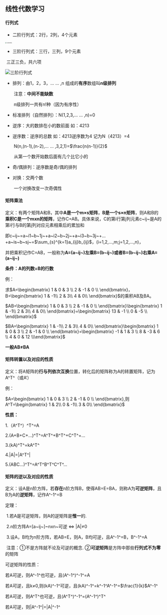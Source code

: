 ## 线性代数学习

####  行列式

- 二阶行列式：2行，2列，4个元素

<img src="C:\Users\神樱树屑狐狸\Desktop\8005a4fc8f2c4192bf7a821bec51eaa.jpg" alt="二阶行列式" style="zoom: 25%;" />

- 三阶行列式：三行，三列，9个元素

​			三正三负，共六项

![三阶行列式](C:\Users\神樱树屑狐狸\Desktop\b77152eac48751efc534a68dbb47166.jpg)

- 排列：由1，2，3，… … ,n 组成的**有序**数组叫**n级排列**

  ​	注意：**中间不能缺数**

  ​	n级排列一共有n!种（因为有序性）

- 标准排列（自然排列）：N(1,2,3,… … ,n)=0

- 逆序：大的数排在小的数前面  如：4213

- 逆序数：逆序的总数	如：4213逆序数为4	记为N（4213）=4

  ​		N(n,(n-1),(n-2),… … ,3,2,1)=$\frac{n(n-1)}{2}$

  ​		从第一个数开始数后面有几个比它小的

- 奇/偶排列：逆序数是奇/偶的排列

- 对换：交两个数

  ​	一个对换改变一次奇偶性

#### 矩阵乘法

定义：有两个矩阵A和B，其中**A是一个m×s矩阵**，**B是一个s×n矩阵**，则A和B的**乘积C是一个mxn的矩阵**，记作C=AB。具体来说，C的第i行第j列元素c~ij~是A的第i行与B的第j列对应元素相乘后的累加和

即c~ij~=a~i1~b~1j~+a~i2~b~2j~+a~i3~b~3j~+…+a~is~b~sj~=$\sum_{s}^{k=1}a_{ij}b_{ij}$，(i=1,2,…,m;j=1,2,…,n)，

并把乘积记作C=AB，一般称为**A=(a~ij~)左乘B=(b~ij~)**或者**B=(b~ij~)右乘A=(a~ij~)**

**条件：A的列数=B的行数**

例：

求$A=\begin{bmatrix}
1 & 0 & 3 \\
2 & -1 & 0 \\
\end{bmatrix}，B=\begin{bmatrix}
1 & -1\\
2 & 3\\
4 & 0\\
\end{bmatrix}$的乘积AB及BA。

$AB=\begin{bmatrix}
1 & 0 & 3 \\
2 & -1 & 0 \\
\end{bmatrix}\begin{bmatrix}
1 & -1\\
2 & 3\\
4 & 0\\
\end{bmatrix}=\begin{bmatrix}
13 & -1  \\
0 & -5  \\
\end{bmatrix}$

$BA=\begin{bmatrix}
1 & -1\\
2 & 3\\
4 & 0\\
\end{bmatrix}\begin{bmatrix}
1 & 0 & 3 \\
2 & -1 & 0 \\
\end{bmatrix}=\begin{bmatrix}
-1 & 1 & 3 \\
8 & -3 & 6 \\
4 & 0 & 12 \\\end{bmatrix}$

**一般AB$\not=$BA**

#### 矩阵转置以及对应的性质

定义：将A矩阵的**行与列依次互换**位置，转化后的矩阵称为A的转置矩阵，记为A^T^（或A‘）

例：

$A=\begin{bmatrix}
1 & 0 & 3 \\
2 & -1 & 0 \\
\end{bmatrix},则A^T=\begin{bmatrix}
1 & 2\\
0 & -1\\
3 & 0\\
\end{bmatrix}$

**性质：**

1.（A^T^）^T^=A

2.(A+B+C+…)^T^=A^T^+B^T^+C^T^+…

3.(kA)^T^=kA^T^

4.|A|=|A^T^|

5.(ABC…)^T^=A^T^B^T^C^T^…

#### 矩阵的逆以及对应的性质

定义：设A是n阶方阵，若**存在**n阶方阵B，使得AB=E=BA，则称A为**可逆矩阵**，且B为A的**逆矩阵**，记作A^-1^=B

定理：

​	1.若A是可逆矩阵，则A的逆矩阵是**惟一**的.

​	2.n阶方阵A=[a~ij~]~nxn~可逆 <=> |A|$\not=$0

​	3.设A，B均为n阶方阵，若AB=E，则A，B均可逆，且A^-1^=B，B^-1^=A

​	注意：①不是方阵就不论及可逆的概念.
​		   ②**可逆矩阵**是方阵中那些**行列式不为零**的矩阵

可逆矩阵的性质：

若A可逆，则A^-1^也可逆，且(A^-1^)^-1^=A

若A可逆，且k$\not=$0,则(kA)^-1^可逆，且(kA)^-1^=k^-1^A^-1^=$\frac{1}{k}$A^-1^

若A可逆，则A^T^也可逆，且(A^T^)^-1^=(A^-1^)^T^

若A可逆，则|A^-1^|=|A|^-1^







